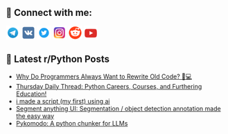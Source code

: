 ## 🔎 Connect with me:
[<img src="https://github.com/bullbesh/bullbesh/blob/main/images/Telegram.png" width="32" height="32" />](https://t.me/bullbesh)
[<img src="https://github.com/bullbesh/bullbesh/blob/main/images/VK.png" width="32" height="32" />](https://vk.com/bullbesh)
[<img src="https://github.com/bullbesh/bullbesh/blob/main/images/Twitter.png" width="32" height="32" />](https://twitter.com/bullbesh1)
[<img src="https://github.com/bullbesh/bullbesh/blob/main/images/Instagram.png" width="32" height="32" />](https://www.instagram.com/bullbesh)
[<img src="https://github.com/bullbesh/bullbesh/blob/main/images/Reddit.png" width="32" height="32" />](https://www.reddit.com/user/bullbesh)
[<img src="https://github.com/bullbesh/bullbesh/blob/main/images/YouTube.png" width="32" height="32" />](https://www.youtube.com/channel/UCtfjRs6uzgq5mfm8S06WTcg)

## 📕 Latest r/Python Posts
<!-- BLOG-POST-LIST:START -->
- [Why Do Programmers Always Want to Rewrite Old Code? 🤔💻](https://www.reddit.com/r/Python/comments/1iobil7/why_do_programmers_always_want_to_rewrite_old_code/)
- [Thursday Daily Thread: Python Careers, Courses, and Furthering Education!](https://www.reddit.com/r/Python/comments/1io5ruy/thursday_daily_thread_python_careers_courses_and/)
- [i made a script &lpar;my first&rpar; using ai](https://www.reddit.com/r/Python/comments/1io3c2a/i_made_a_script_my_first_using_ai/)
- [Segment anything UI: Segmentation / object detection annotation made the easy way](https://www.reddit.com/r/Python/comments/1io2ohv/segment_anything_ui_segmentation_object_detection/)
- [Pykomodo: A python chunker for LLMs](https://www.reddit.com/r/Python/comments/1inn3fl/pykomodo_a_python_chunker_for_llms/)
<!-- BLOG-POST-LIST:END -->
